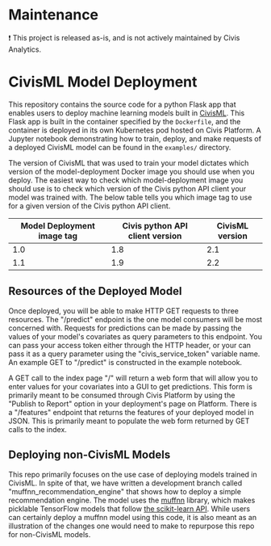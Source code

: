 # Maintenance

❗ This project is released as-is, and is not actively maintained by Civis Analytics.

# CivisML Model Deployment
This repository contains the source code for a python Flask app that enables
users to deploy machine learning models built in
[CivisML](https://www.civisanalytics.com/platform/algorithms/). This Flask app
is built in the container specified by the `Dockerfile`, and the container is
deployed in its own Kubernetes pod hosted on Civis Platform. A Jupyter notebook
demonstrating how to train, deploy, and make requests of a deployed CivisML
model can be found in the `examples/` directory.

The version of CivisML that was used to train your model dictates which version
of the model-deployment Docker image you should use when you deploy. The
easiest way to check which model-deployment image you should use is to check
which version of the Civis python API client your model was trained with. The
below table tells you which image tag to use for a given version of the Civis
python API client.

| Model Deployment image tag | Civis python API client version | CivisML version |
| -------------------------- | ------------------------------- | --------------- |
| 1.0                        | 1.8                             | 2.1             |
| 1.1                        | 1.9                             | 2.2             |


## Resources of the Deployed Model
Once deployed, you will be able to make HTTP GET requests to three resources.
The "/predict" endpoint is the one model consumers will be most concerned with.
Requests for predictions can be made by passing the values of your model's
covariates as query parameters to this endpoint. You can pass your access token
either through the HTTP header, or your can pass it as a query parameter using
the "civis_service_token" variable name. An example GET to "/predict" is
constructed in the example notebook.

A GET call to the index page "/" will return a web form that will allow you to
enter values for your covariates into a GUI to get predictions. This form is
primarily meant to be consumed through Civis Platform by using the "Publish to
Report" option in your deployment's page on Platform. There is a "/features"
endpoint that returns the features of your deployed model in JSON. This is
primarily meant to populate the web form returned by GET calls to the index.

## Deploying non-CivisML Models
This repo primarily focuses on the use case of deploying models trained in
CivisML. In spite of that, we have written a development branch called
"muffnn_recommendation_engine" that shows how to deploy a simple recommendation
engine. The model uses the [muffnn](https://github.com/civisanalytics/muffnn)
library, which makes picklable TensorFlow models that follow
[the scikit-learn API](https://arxiv.org/abs/1309.0238). While users can
certainly deploy a muffnn model using this code, it is also meant as an
illustration of the changes one would need to make to repurpose this repo for
non-CivisML models.
